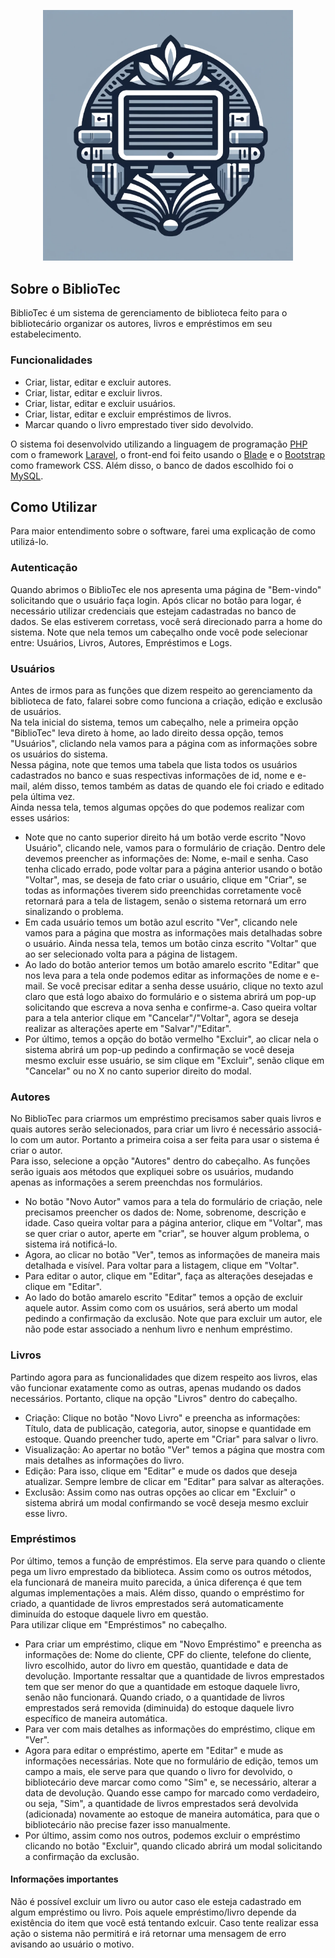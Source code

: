<p align="center"><a href="#" target="_blank"><img src="/resources/views/layouts/assets/images/bibliotec%20logo.png" width="400" alt="Laravel Logo"></a></p>

## Sobre o BiblioTec

BiblioTec é um sistema de gerenciamento de biblioteca feito para o bibliotecário organizar os autores, livros e empréstimos em seu estabelecimento.

### Funcionalidades
- Criar, listar, editar e excluir autores.
- Criar, listar, editar e excluir livros.
- Criar, listar, editar e excluir usuários.
- Criar, listar, editar e excluir empréstimos de livros.
- Marcar quando o livro emprestado tiver sido devolvido.

O sistema foi desenvolvido utilizando a linguagem de programação <a href="https://www.php.net">PHP</a> com o framework <a href="https://laravel.com">Laravel</a>, o front-end foi feito usando o <a href="https://laravel.com/docs/11.x/blade#main-content">Blade</a> e o <a href="https://getbootstrap.com">Bootstrap</a> como framework CSS. Além disso, o banco de dados escolhido foi o <a href="https://www.mysql.com">MySQL</a>.

## Como Utilizar

Para maior entendimento sobre o software, farei uma explicação de como utilizá-lo.

### Autenticação

Quando abrimos o BiblioTec ele nos apresenta uma página de "Bem-vindo" solicitando que o usuário faça login. Após clicar no botão para logar, é necessário utilizar credenciais que estejam cadastradas no banco de dados. Se elas estiverem corretass, você será direcionado parra a home do sistema. Note que nela temos um cabeçalho onde você pode selecionar entre: Usuários, Livros, Autores, Empréstimos e Logs.

### Usuários

Antes de irmos para as funções que dizem respeito ao gerenciamento da biblioteca de fato, falarei sobre como funciona a criação, edição e exclusão de usuários.<br>
Na tela inicial do sistema, temos um cabeçalho, nele a primeira opção "BiblioTec" leva direto à home, ao lado direito dessa opção, temos "Usuários", cliclando nela vamos para a página com as informações sobre os usuários do sistema.<br>
Nessa página, note que temos uma tabela que lista todos os usuários cadastrados no banco e suas respectivas informações de id, nome e e-mail, além disso, temos também as datas de quando ele foi criado e editado pela última vez.<br>
Ainda nessa tela, temos algumas opções do que podemos realizar com esses usários:
- Note que no canto superior direito há um botão verde escrito "Novo Usuário", clicando nele, vamos para o formulário de criação. Dentro dele devemos preencher as informações de: Nome, e-mail e senha. Caso tenha clicado errado, pode voltar para a página anterior usando o botão "Voltar", mas, se deseja de fato criar o usuário, clique em "Criar", se todas as informações tiverem sido preenchidas corretamente você retornará para a tela de listagem, senão o sistema retornará um erro sinalizando o problema.<br>
- Em cada usuário temos um botão azul escrito "Ver", clicando nele vamos para a página que mostra as informações mais detalhadas sobre o usuário. Ainda nessa tela, temos um botão cinza escrito "Voltar" que ao ser selecionado volta para a página de listagem.
- Ao lado do botão anterior temos um botão amarelo escrito "Editar" que nos leva para a tela onde podemos editar as informações de nome e e-mail. Se você precisar editar a senha desse usuário, clique no texto azul claro que está logo abaixo do formulário e o sistema abrirá um pop-up solicitando que escreva a nova senha e confirme-a. Caso queira voltar para a tela anterior clique em "Cancelar"/"Voltar", agora se deseja realizar as alterações aperte em "Salvar"/"Editar".
- Por último, temos a opção do botão vermelho "Excluir", ao clicar nela o sistema abrirá um pop-up pedindo a confirmação se você deseja mesmo excluir esse usuário, se sim clique em "Excluir", senão clique em "Cancelar" ou no X no canto superior direito do modal.

### Autores

No BiblioTec para criarmos um empréstimo precisamos saber quais livros e quais autores serão selecionados, para criar um livro é necessário associá-lo com um autor. Portanto a primeira coisa a ser feita para usar o sistema é criar o autor.<br>
Para isso, selecione a opção "Autores" dentro do cabeçalho. As funções serão iguais aos métodos que expliquei sobre os usuários, mudando apenas as informações a serem preenchdas nos formulários.
- No botão "Novo Autor" vamos para a tela do formulário de criação, nele precisamos preencher os dados de: Nome, sobrenome, descrição e idade. Caso queira voltar para a página anterior, clique em "Voltar", mas se quer criar o autor, aperte em "criar", se houver algum problema, o sistema irá notificá-lo.
- Agora, ao clicar no botão "Ver", temos as informações de maneira mais detalhada e visível. Para voltar para a listagem, clique em "Voltar".
- Para editar o autor, clique em "Editar", faça as alterações desejadas e clique em "Editar".
- Ao lado do botão amarelo escrito "Editar" temos a opção de excluir aquele autor. Assim como com os usuários, será aberto um modal pedindo a confirmação da exclusão. Note que para excluir um autor, ele não pode estar associado a nenhum livro e nenhum empréstimo.

### Livros

Partindo agora para as funcionalidades que dizem respeito aos livros, elas vão funcionar exatamente como as outras, apenas mudando os dados necessários. Portanto, clique na opção "Livros" dentro do cabeçalho.
- Criação: Clique no botão "Novo Livro" e preencha as informações: Título, data de publicação, categoria, autor, sinopse e quantidade em estoque. Quando preencher tudo, aperte em "Criar" para salvar o livro.
- Visualização: Ao apertar no botão "Ver" temos a página que mostra com mais detalhes as informações do livro.
- Edição: Para isso, clique em "Editar" e mude os dados que deseja atualizar. Sempre lembre de clicar em "Editar" para salvar as alterações.
- Exclusão: Assim como nas outras opções ao clicar em "Excluir" o sistema abrirá um modal confirmando se você deseja mesmo excluir esse livro.

### Empréstimos

Por último, temos a função de empréstimos. Ela serve para quando o cliente pega um livro emprestado da biblioteca. Assim como os outros métodos, ela funcionará de maneira muito parecida, a única diferença é que tem algumas implementações a mais. Além disso, quando o empréstimo for criado, a quantidade de livros emprestados será automaticamente diminuída do estoque daquele livro em questão.<br>
Para utilizar clique em "Empréstimos" no cabeçalho.
- Para criar um empréstimo, clique em "Novo Empréstimo" e preencha as informações de: Nome do cliente, CPF do cliente, telefone do cliente, livro escolhido, autor do livro em questão, quantidade e data de devolução. Importante ressaltar que a quantidade de livros emprestados tem que ser menor do que a quantidade em estoque daquele livro, senão não funcionará. Quando criado, o a quantidade de livros emprestados será removida (diminuida) do estoque daquele livro específico de maneira automática.
- Para ver com mais detalhes as informações do empréstimo, clique em "Ver".
- Agora para editar o empréstimo, aperte em "Editar" e mude as informações necessárias. Note que no formulário de edição, temos um campo a mais, ele serve para que quando o livro for devolvido, o bibliotecário deve marcar como como "Sim" e, se necessário, alterar a data de devolução. Quando esse campo for marcado como verdadeiro, ou seja, "Sim", a quantidade de livros emprestados será devolvida (adicionada) novamente ao estoque de maneira automática, para que o bibliotecário não precise fazer isso manualmente.
- Por último, assim como nos outros, podemos excluir o empréstimo clicando no botão "Excluir", quando clicado abrirá um modal solicitando a confirmação da exclusão.

#### Informações importantes

Não é possível excluir um livro ou autor caso ele esteja cadastrado em algum empréstimo ou livro. Pois aquele empréstimo/livro depende da existência do item que você está tentando exlcuir. Caso tente realizar essa ação o sistema não permitirá e irá retornar uma mensagem de erro avisando ao usuário o motivo.
